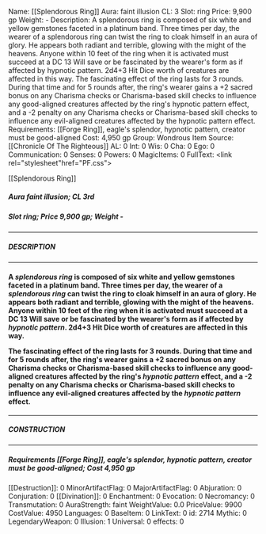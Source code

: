 Name: [[Splendorous Ring]]
Aura: faint illusion
CL: 3
Slot: ring
Price: 9,900 gp
Weight: -
Description: A splendorous ring is composed of six white and yellow gemstones faceted in a platinum band. Three times per day, the wearer of a splendorous ring can twist the ring to cloak himself in an aura of glory. He appears both radiant and terrible, glowing with the might of the heavens. Anyone within 10 feet of the ring when it is activated must succeed at a DC 13 Will save or be fascinated by the wearer's form as if affected by hypnotic pattern. 2d4+3 Hit Dice worth of creatures are affected in this way. The fascinating effect of the ring lasts for 3 rounds. During that time and for 5 rounds after, the ring's wearer gains a +2 sacred bonus on any Charisma checks or Charisma-based skill checks to influence any good-aligned creatures affected by the ring's hypnotic pattern effect, and a -2 penalty on any Charisma checks or Charisma-based skill checks to influence any evil-aligned creatures affected by the hypnotic pattern effect.
Requirements: [[Forge Ring]], eagle's splendor, hypnotic pattern, creator must be good-aligned
Cost: 4,950 gp
Group: Wondrous Item
Source: [[Chronicle Of The Righteous]]
AL: 0
Int: 0
Wis: 0
Cha: 0
Ego: 0
Communication: 0
Senses: 0
Powers: 0
MagicItems: 0
FullText: <link rel="stylesheet"href="PF.css"><div class="heading"><p class="alignleft">[[Splendorous Ring]]</p><div style="clear: both;"></div></div><div><h5><b>Aura </b>faint illusion; <b>CL </b>3rd</h5><h5><b>Slot </b>ring; <b>Price </b>9,900 gp; <b>Weight </b>-</h5></div><hr/><div><h5><b>DESCRIPTION</b></h5></div><hr/><div><h4><p>A <i>splendorous ring</i> is composed of six white and yellow gemstones faceted in a platinum band. Three times per day, the wearer of a <i>splendorous ring</i> can twist the ring to cloak himself in an aura of glory. He appears both radiant and terrible, glowing with the might of the heavens. Anyone within 10 feet of the ring when it is activated must succeed at a DC 13 Will save or be fascinated by the wearer's form as if affected by <i>hypnotic pattern</i>. 2d4+3 Hit Dice worth of creatures are affected in this way. </p><p>The fascinating effect of the ring lasts for 3 rounds. During that time and for 5 rounds after, the ring's wearer gains a +2 sacred bonus on any Charisma checks or Charisma-based skill checks to influence any good-aligned creatures affected by the ring's <i>hypnotic pattern</i> effect, and a -2 penalty on any Charisma checks or Charisma-based skill checks to influence any evil-aligned creatures affected by the <i>hypnotic pattern</i> effect.</p></h4></div><hr/><div><h5><b>CONSTRUCTION</b></h5></div><hr/><div><h5><b>Requirements </b>[[Forge Ring]], <i>eagle's splendor</i>, <i>hypnotic pattern</i>, creator must be good-aligned; <b>Cost </b>4,950 gp</h5></div>
[[Destruction]]: 0
MinorArtifactFlag: 0
MajorArtifactFlag: 0
Abjuration: 0
Conjuration: 0
[[Divination]]: 0
Enchantment: 0
Evocation: 0
Necromancy: 0
Transmutation: 0
AuraStrength: faint
WeightValue: 0.0
PriceValue: 9900
CostValue: 4950
Languages: 0
BaseItem: 0
LinkText: 0
id: 2714
Mythic: 0
LegendaryWeapon: 0
Illusion: 1
Universal: 0
effects: 0
